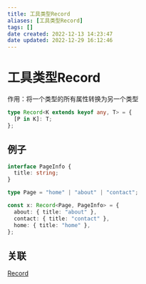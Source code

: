 ```yaml
---
title: 工具类型Record
aliases: [工具类型Record]
tags: []
date created: 2022-12-13 14:23:47
date updated: 2022-12-29 16:12:46
---
```


# 工具类型Record

作用：将一个类型的所有属性转换为另一个类型

```ts
type Record<K extends keyof any, T> = {
  [P in K]: T;
};
```

## 例子

```ts
interface PageInfo {
  title: string;
}

type Page = "home" | "about" | "contact";

const x: Record<Page, PageInfo> = {
  about: { title: "about" },
  contact: { title: "contact" },
  home: { title: "home" },
};
```

## 关联

[Record](https://www.typescriptlang.org/docs/handbook/utility-types.html#recordkeystype)
